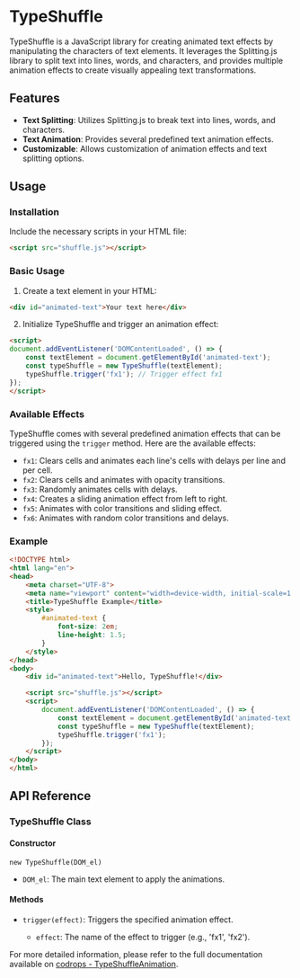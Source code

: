 # TypeShuffle

TypeShuffle is a JavaScript library for creating animated text effects by manipulating the characters of text elements. It leverages the Splitting.js library to split text into lines, words, and characters, and provides multiple animation effects to create visually appealing text transformations.

## Features

- **Text Splitting**: Utilizes Splitting.js to break text into lines, words, and characters.
- **Text Animation**: Provides several predefined text animation effects.
- **Customizable**: Allows customization of animation effects and text splitting options.

## Usage

### Installation

Include the necessary scripts in your HTML file:

```html
<script src="shuffle.js"></script>
```

### Basic Usage

1. Create a text element in your HTML:

```html
<div id="animated-text">Your text here</div>
```

2. Initialize TypeShuffle and trigger an animation effect:

```html
<script>
document.addEventListener('DOMContentLoaded', () => {
    const textElement = document.getElementById('animated-text');
    const typeShuffle = new TypeShuffle(textElement);
    typeShuffle.trigger('fx1'); // Trigger effect fx1
});
</script>
```

### Available Effects

TypeShuffle comes with several predefined animation effects that can be triggered using the `trigger` method. Here are the available effects:

- `fx1`: Clears cells and animates each line's cells with delays per line and per cell.
- `fx2`: Clears cells and animates with opacity transitions.
- `fx3`: Randomly animates cells with delays.
- `fx4`: Creates a sliding animation effect from left to right.
- `fx5`: Animates with color transitions and sliding effect.
- `fx6`: Animates with random color transitions and delays.

### Example

```html
<!DOCTYPE html>
<html lang="en">
<head>
    <meta charset="UTF-8">
    <meta name="viewport" content="width=device-width, initial-scale=1.0">
    <title>TypeShuffle Example</title>
    <style>
        #animated-text {
            font-size: 2em;
            line-height: 1.5;
        }
    </style>
</head>
<body>
    <div id="animated-text">Hello, TypeShuffle!</div>

    <script src="shuffle.js"></script>
    <script>
        document.addEventListener('DOMContentLoaded', () => {
            const textElement = document.getElementById('animated-text');
            const typeShuffle = new TypeShuffle(textElement);
            typeShuffle.trigger('fx1');
        });
    </script>
</body>
</html>
```

## API Reference

### TypeShuffle Class

#### Constructor

`new TypeShuffle(DOM_el)`

- `DOM_el`: The main text element to apply the animations.

#### Methods

- `trigger(effect)`: Triggers the specified animation effect.

  - `effect`: The name of the effect to trigger (e.g., 'fx1', 'fx2').

For more detailed information, please refer to the full documentation available on [codrops - TypeShuffleAnimation](https://github.com/codrops/TypeShuffleAnimation?tab=readme-ov-file).
